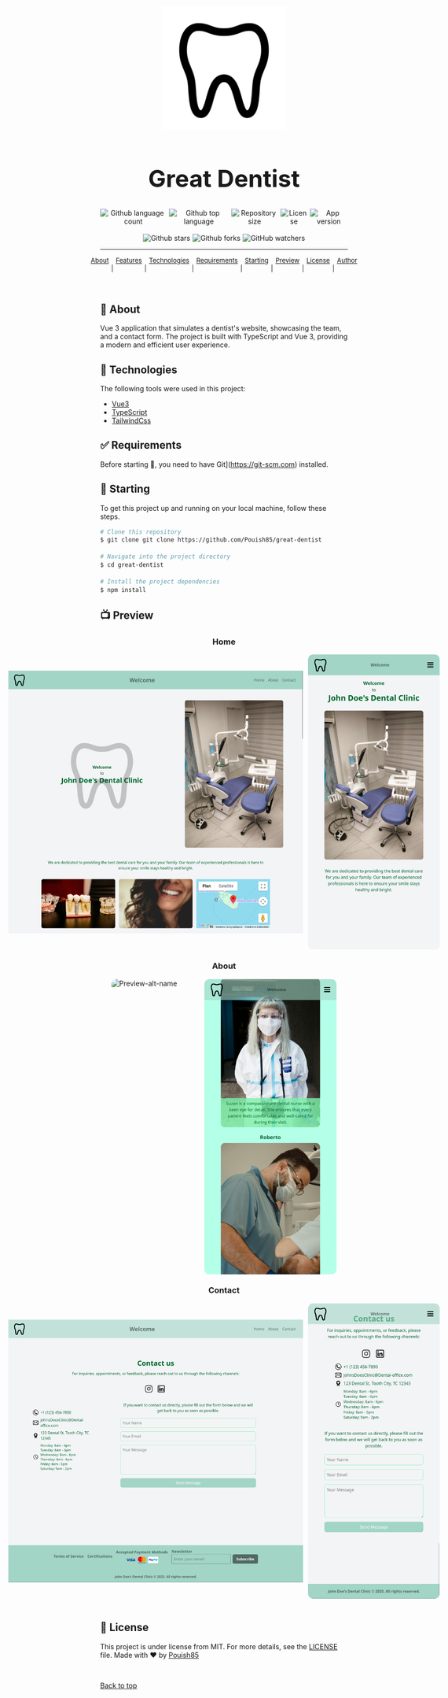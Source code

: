 <div align="center" id="top">
  <img src="/src/assets/images/tooth.svg" alt="great-dentist" style="width: 250px" />
</div>

<h1 align="center" style="text-align: center; font-size: xxx-large">Great Dentist</h1>

<div align="center" style="width: 100%; display: flex; justify-content: center; gap: 5px">  <img alt="Github language count" src="https://img.shields.io/github/languages/count/Pouish85/great-dentist?color=56BEB8" />
  <img alt="Github top language" src="https://img.shields.io/github/languages/top/Pouish85/great-dentist?color=56BEB8" />
  <img alt="Repository size" src="https://img.shields.io/github/repo-size/Pouish85/great-dentist?color=56BEB8" />
  <img alt="License" src="https://img.shields.io/github/license/Pouish85/great-dentist?color=56BEB8" />
  <img alt="App version" src="https://img.shields.io/badge/version-1.0.0-blue.svg" />
</div>

<br />

<div align="center" style="width: 100%; display: flex; justify-content: center; gap: 5px">
  <img alt="Github stars" src="https://img.shields.io/github/stars/Pouish85/great-dentist?color=56BEB8" />
  <img alt="Github forks" src="https://img.shields.io/github/forks/Pouish85/great-dentist?color=56BEB8" />
  <img alt="GitHub watchers" src="https://img.shields.io/github/watchers/Pouish85/great-dentist?color=56BEB8" />
</div>

<!-- Status -->

<hr />

<div
	align="center"
	style="width: 100%; display: flex; justify-content: center; gap: 5px; font-size: small"
>
  <a href="#dart-about">About</a>
  &#xa0; | &#xa0;
  <a href="#sparkles-features">Features</a>
  &#xa0; | &#xa0;
  <a href="#rocket-technologies">Technologies</a>
  &#xa0; | &#xa0;
  <a href="#white_check_mark-requirements">Requirements</a>
  &#xa0; | &#xa0;
  <a href="#checkered_flag-starting">Starting</a>
  &#xa0; | &#xa0;
  <a href="#tv-preview">Preview</a> &#xa0; | &#xa0;
  <a href="#memo-license">License</a>
  &#xa0; | &#xa0;
  <a href="https://github.com/Pouish85" target="_blank">Author</a>
</div>

<br />

## :dart: About

Vue 3 application that simulates a dentist's website, showcasing the team, and a contact form. The project is built with TypeScript and Vue 3, providing a modern and efficient user experience.

## :rocket: Technologies

The following tools were used in this project:

- [Vue3](https://vuejs.org/)
- [TypeScript](https://www.typescriptlang.org/)
- [TailwindCss](https://tailwindcss.com/)

## :white_check_mark: Requirements

Before starting :checkered_flag:, you need to have Git](https://git-scm.com) installed.

## :checkered_flag: Starting

To get this project up and running on your local machine, follow these steps.

```bash
# Clone this repository
$ git clone git clone https://github.com/Pouish85/great-dentist

# Navigate into the project directory
$ cd great-dentist

# Install the project dependencies
$ npm install

```

## :tv: Preview

<div align="center">
  <h3>Home</h3>
  <div style="display: flex; justify-content: center; gap: 10px">
    <img alt="Preview-alt-name" src="/assets/images/home-desktop.png" style="max-width: 600px; display: block; margin: 0 auto; border-radius: 10px; object-fit: contain" />
  <img alt="Preview-alt-name" src="/assets/images/home-mobile.png" style="max-height: 600px; width: auto; display: block; margin: 0 auto; border-radius: 10px" />
</div>
</div>

<div align="center">
  <h3>About</h3>
<div style="display: flex; justify-content: center; gap: 10px">
  <img alt="Preview-alt-name" src="/assets/images/about-desktop.png" style="max-width: 600px; display: block; margin: 0 auto; border-radius: 10px; object-fit: contain" />
  <img alt="Preview-alt-name" src="/assets/images/about-mobile.png" style="max-height: 600px; width: auto; display: block; margin: 0 auto; border-radius: 10px" />
</div>
</div>

<div align="center">
  <h3>Contact</h3>
<div style="display: flex; justify-content: center; gap: 10px">
  <img alt="Preview-alt-name" src="/assets/images/contact-desktop.png" style="max-width: 600px; display: block; margin: 0 auto; border-radius: 10px; object-fit: contain" />
  <img alt="Preview-alt-name" src="/assets/images/contact-mobile.png" style="max-height: 600px; width: auto; display: block; margin: 0 auto; border-radius: 10px" />
</div>
</div>

<br />

## :memo: License

This project is under license from MIT. For more details, see the
[LICENSE](LICENSE) file. Made with :heart: by <a href="https://github.com/Pouish85" target="_blank">Pouish85</a>

&#xa0;

<a href="#top">Back to top</a>

